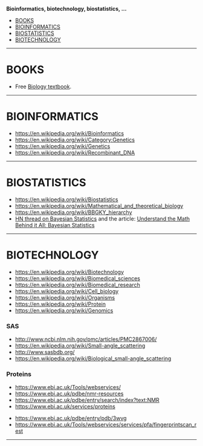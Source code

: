 **Bioinformatics, biotechnology, biostatistics, ...**

* [BOOKS](#books)
* [BIOINFORMATICS](#bioinformatics)
* [BIOSTATISTICS](#bioinformatics)
* [BIOTECHNOLOGY](#biotechnology)
   
----

# BOOKS
* Free [Biology textbook](http://openstaxcollege.org/textbooks/biology/resources).

----

# BIOINFORMATICS
* https://en.wikipedia.org/wiki/Bioinformatics
* https://en.wikipedia.org/wiki/Category:Genetics 
* https://en.wikipedia.org/wiki/Genetics
* https://en.wikipedia.org/wiki/Recombinant_DNA

----

# BIOSTATISTICS
* https://en.wikipedia.org/wiki/Biostatistics
* https://en.wikipedia.org/wiki/Mathematical_and_theoretical_biology
* https://en.wikipedia.org/wiki/BBGKY_hierarchy
* [HN thread on Bayesian Statistics](https://news.ycombinator.com/item?id=4030061) and the article: [Understand the Math Behind it All: Bayesian Statistics](http://blogs.adobe.com/digitalmarketing/personalization/conversion-optimization/understand-the-math-behind-it-all-bayesian-statistics/)

----

# BIOTECHNOLOGY
* https://en.wikipedia.org/wiki/Biotechnology
* https://en.wikipedia.org/wiki/Biomedical_sciences
* https://en.wikipedia.org/wiki/Biomedical_research
* https://en.wikipedia.org/wiki/Cell_biology 
* https://en.wikipedia.org/wiki/Organisms
* https://en.wikipedia.org/wiki/Protein
* https://en.wikipedia.org/wiki/Genomics 

### SAS
+ http://www.ncbi.nlm.nih.gov/pmc/articles/PMC2867006/
+ https://en.wikipedia.org/wiki/Small-angle_scattering
+ http://www.sasbdb.org/
+ https://en.wikipedia.org/wiki/Biological_small-angle_scattering

### Proteins
+ https://www.ebi.ac.uk/Tools/webservices/
+ https://www.ebi.ac.uk/pdbe/nmr-resources
+ https://www.ebi.ac.uk/pdbe/entry/search/index?text:NMR
+ https://www.ebi.ac.uk/services/proteins
* https://www.ebi.ac.uk/pdbe/entry/pdb/3wvg
* https://www.ebi.ac.uk/Tools/webservices/services/pfa/fingerprintscan_rest

----


